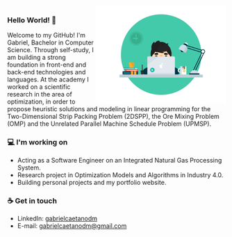 <img src="./banner.gif" align="right" width="300">

### Hello World! 👋
Welcome to my GitHub! I'm Gabriel, Bachelor in Computer Science. Through self-study, I am building a strong foundation in front-end and back-end technologies and languages. At the academy I worked on a scientific research in the area of optimization, in order to propose heuristic solutions and modeling in linear programming for the Two-Dimensional Strip Packing Problem (2DSPP), the Ore Mixing Problem (OMP) and the Unrelated Parallel Machine Schedule Problem (UPMSP).

### 💻 I'm working on
- Acting as a Software Engineer on an Integrated Natural Gas Processing System.
- Research project in Optimization Models and Algorithms in Industry 4.0.
- Building personal projects and my portfolio website.

### ☕ Get in touch
- LinkedIn: <a href="https://www.linkedin.com/in/gabrielcaetanodm/" target="_blank">gabrielcaetanodm</a>
- E-mail: <a href="mailto:gabrielcaetanodm@gmail.com">gabrielcaetanodm@gmail.com</a>
